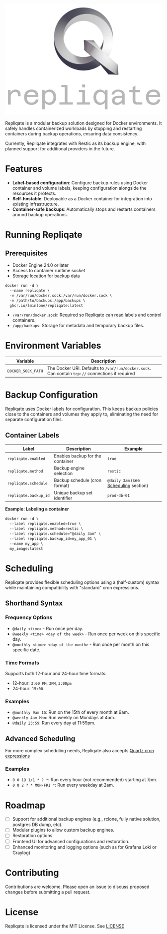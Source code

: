 ﻿<p align="center">
  <img src="Docs/heading.png">
</p>

Repliqate is a modular backup solution designed for Docker environments. It safely handles containerized workloads by stopping and restarting containers during backup operations, ensuring data consistency.

Currently, Repliqate integrates with Restic as its backup engine, with planned support for additional providers in the future.

# Features

- **Label-based configuration**: Configure backup rules using Docker container and volume labels, keeping configuration alongside the resources it protects.
- **Self-hostable**: Deployable as a Docker container for integration into existing infrastructure.
- **Container-safe backups**: Automatically stops and restarts containers around backup operations.

# Running Repliqate
## Prerequisites

- Docker Engine 24.0 or later
- Access to container runtime socket
- Storage location for backup data

```shell
docker run -d \
  --name repliqate \
  -v /var/run/docker.sock:/var/run/docker.sock \
  -v /path/to/backups:/app/backups \
  ghcr.io/lminlone/repliqate:latest
```

- `/var/run/docker.sock`: Required so Repliqate can read labels and control containers.
- `/app/backups`: Storage for metadata and temporary backup files.

# Environment Variables
| Variable | Description |
|----------|-------------|
| `DOCKER_SOCK_PATH` | The Docker URI. Defaults to `/var/run/docker.sock`. Can contain `tcp://` connections if required |

# Backup Configuration

Repliqate uses Docker labels for configuration. This keeps backup policies close to the containers and volumes they apply to, eliminating the need for separate configuration files.

## Container Labels
| Label | Description | Example                                              |
|-------|-------------|------------------------------------------------------|
| `repliqate.enabled` | Enables backup for the container | `true`                                               |
| `repliqate.method` | Backup engine selection | `restic`                                             |
| `repliqate.schedule` | Backup schedule (cron format) | `@daily 3am` (see [Scheduling](#scheduling) section) |
| `repliqate.backup_id` | Unique backup set identifier | `prod-db-01`                                         |

**Example: Labeling a container**
```shell
docker run -d \
  --label repliqate.enabled=true \
  --label repliqate.method=restic \
  --label repliqate.schedule="@daily 3am" \
  --label repliqate.backup_id=my_app_01 \
  --name my_app \
  my_image:latest
```

# Scheduling
Repliqate provides flexible scheduling options using a (half-custom) syntax while maintaining compatibility with "standard" cron expressions.

## Shorthand Syntax
### Frequency Options
- `@daily <time>` - Run once per day.
- `@weekly <time> <day of the week>` - Run once per week on this specific day.
- `@monthly <time> <day of the month>` - Run once per month on this specific date.

### Time Formats
Supports both 12-hour and 24-hour time formats:
- 12-hour: `3:00 PM`, `3PM`, `3:00pm`
- 24-hour: `15:00`

### Examples
- `@monthly 9am 15`: Run on the 15th of every month at 9am.
- `@weekly 4am Mon`: Run weekly on Mondays at 4am.
- `@daily 23:59`: Run every day at 11:59pm.

## Advanced Scheduling
For more complex scheduling needs, Repliqate also accepts [Quartz cron expressions](http://www.cronmaker.com)

### Examples
- `0 0 19 1/1 * ? *`: Run every hour (not recommended) starting at 7pm.
- `0 0 2 ? * MON-FRI *`: Run every weekday at 2am.

# Roadmap
- ☐ Support for additional backup engines (e.g., rclone, fully native solution, postgres DB dump, etc).
- ☐ Modular plugins to allow custom backup engines.
- ☐ Restoration options.
- ☐ Frontend UI for advanced configurations and restoration.
- ☐ Enhanced monitoring and logging options (such as for Grafana Loki or Graylog)

# Contributing
Contributions are welcome. Please open an issue to discuss proposed changes before submitting a pull request.

# License
Repliqate is licensed under the MIT License. See [LICENSE](License.md)